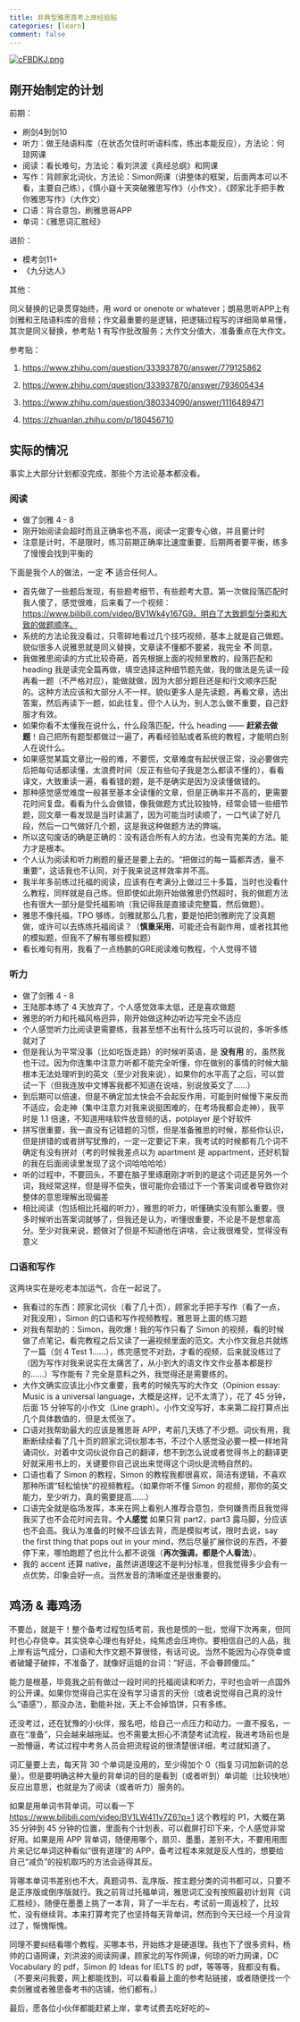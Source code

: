 ```yaml
---
title: 非典型雅思首考上岸经验贴
categories: [learn]
comment: false
---
```


[![cFBDKJ.png](https://z3.ax1x.com/2021/03/30/cFBDKJ.png)](https://imgtu.com/i/cFBDKJ)

## 刚开始制定的计划

前期：

- 刷剑4到剑10
- 听力：做王陆语料库（在状态欠佳时听语料库，练出本能反应），方法论：何琼网课
- 阅读：看长难句，方法论：看刘洪波《真经总纲》和网课
- 写作：背顾家北词伙，方法论：Simon网课（讲整体的框架，后面两本可以不看，主要自己练），《慎小嶷十天突破雅思写作》（小作文），《顾家北手把手教你雅思写作》（大作文）
- 口语：背合意包，刷雅思哥APP
- 单词：《雅思词汇胜经》

进阶：

- 模考剑11+
- 《九分达人》

其他：

同义替换的记录贯穿始终，用 word or onenote or whatever；朗易思听APP上有剑雅和王陆语料库的音频；作文最重要的是逻辑，把逻辑过程写的详细简单易懂，其次是同义替换，参考贴 1 有写作批改服务；大作文分值大，准备重点在大作文。

参考贴：

1. https://www.zhihu.com/question/333937870/answer/779125862

2. https://www.zhihu.com/question/333937870/answer/793605434

3. https://www.zhihu.com/question/380334090/answer/1116489471

4. https://zhuanlan.zhihu.com/p/180456710


## 实际的情况

事实上大部分计划都没完成，那些个方法论基本都没看。

### 阅读

- 做了剑雅 4 - 8
- 刚开始阅读会超时而且正确率也不高，阅读一定要专心做，并且要计时
- 注意是计时，不是限时，练习前期正确率比速度重要，后期两者要平衡，练多了慢慢会找到平衡的

下面是我个人的做法，一定 **不** 适合任何人。

- 首先做了一些题后发现，有些题考细节，有些题考大意。第一次做段落匹配时我人傻了，感觉很难，后来看了一个视频：https://www.bilibili.com/video/BV1Wk4y167G9。明白了大致题型分类和大致的做题顺序。
- 系统的方法论我没看过，只零碎地看过几个技巧视频，基本上就是自己做题。貌似很多人说雅思就是同义替换，文章读不懂都不要紧，我完全 **不** 同意。
- 我做雅思阅读的方式比较奇葩，首先根据上面的视频里教的，段落匹配和 heading 我是读完全篇再做，填空选择这种细节题先做，我的做法是先读一段再看一题（不严格对应），能做就做，因为大部分题目还是和行文顺序匹配的。这种方法应该和大部分人不一样。貌似更多人是先读题，再看文章，选出答案，然后再读下一题，如此往复。但个人认为，别人怎么做不重要，自己舒服才有效。
- 如果你看不太懂我在说什么，什么段落匹配，什么 heading —— **赶紧去做题**！自己把所有题型都做过一遍了，再看经验贴或者系统的教程，才能明白别人在说什么。
- 如果感觉某篇文章比一般的难，不要慌，文章难度有起伏很正常，没必要做完后把每句话都读懂，太浪费时间（反正有些句子我是怎么都读不懂的），看看译文，大致重读一遍，看看错的题，是不是确实是因为没读懂做错的。
- 那种感觉感觉难度一般甚至基本全读懂的文章，但是正确率并不高的，更需要花时间复盘。看看为什么会做错，像我做题方式比较独特，经常会错一些细节题，回文章一看发现是当时读漏了，因为可能当时读顺了，一口气读了好几段，然后一口气做好几个题，这是我这种做题方法的弊端。
- 所以这句废话的确是正确的：没有适合所有人的方法，也没有完美的方法。能力才是根本。
- 个人认为阅读和听力刷题的量还是要上去的。“把做过的每一篇都弄透，量不重要”，这话我也不认同，对于我来说这样效率并不高。
- 我半年多前练过托福的阅读，应该有在考满分上做过三十多篇，当时也没看什么教程，同样就是自己练。但即使如此刚开始做雅思仍然超时，我的做题方法也有很大一部分是受托福影响（我记得我是直接读完整篇，然后做题）。
- 雅思不像托福，TPO 够练，剑雅就那么几套，要是怕把剑雅刷完了没真题做，或许可以去练练托福阅读？（**慎重采用**，可能还会有副作用，或者找其他的模拟题，但我不了解有哪些模拟题）
- 看长难句有用，我看了一点杨鹏的GRE阅读难句教程，个人觉得不错

### 听力

- 做了剑雅 4 - 8
- 王陆那本练了 4 天放弃了，个人感觉效率太低，还是喜欢做题
- 雅思的听力和托福风格迥异，刚开始做这种边听边写完全不适应
- 个人感觉听力比阅读更需要练，我甚至想不出有什么技巧可以说的，多听多练就对了
- 但是我认为平常没事（比如吃饭走路）的时候听英语，是 **没有用** 的，虽然我也干过。因为你连集中注意力听都不能完全听懂，你在做别的事情的时候大脑根本无法处理听到的英文（至少对我来说），如果你的水平高了之后，可以尝试一下（但我连放中文博客我都不知道在说啥，别说放英文了……）
- 到后期可以倍速，但是不确定加太快会不会起反作用，可能到时候慢下来反而不适应，会走神（集中注意力对我来说挺困难的，在考场我都会走神），我平时是 1.1 倍速，不知道用啥软件放音频的话，potplayer 是个好软件
- 拼写很重要，我一直没有记错题的习惯，但是准备雅思的时候，那些你认识，但是拼错的或者拼写犹豫的，一定一定要记下来，我考试的时候都有几个词不确定有没有拼对（考的时候我差点以为 apartment 是 appartment，还好机智的我在后面阅读里发现了这个词哈哈哈哈）
- 听的过程中，不要回头，不要在脑子里琢磨刚才听到的是这个词还是另外一个词，我经常这样，但是得不偿失，很可能你会错过下一个答案词或者导致你对整体的意思理解出现偏差
- 相比阅读（包括相比托福的听力），雅思的听力，听懂确实没有那么重要，很多时候听出答案词就够了，但我还是认为，听懂很重要，不论是不是想拿高分。至少对我来说，题做对了但是不知道他在讲啥，会让我很难受，觉得没有意义

### 口语和写作

这两块实在是吃老本加运气，合在一起说了。

- 我看过的东西：顾家北词伙（看了几十页），顾家北手把手写作（看了一点，对我没用），Simon 的口语和写作视频教程，雅思哥上面的练习题
- 对我有帮助的：Simon，我吹爆！我的写作只看了 Simon 的视频，看的时候做了点笔记，看完教程之后又读了一遍视频里面的范文。大小作文我总共就练了一篇（剑 4 Test 1……），练完感觉不对劲，才看的视频，后来就没练过了（因为写作对我来说实在太痛苦了，从小到大的语文作文作业基本都是抄的……）写作能有 7 完全是意料之外，我觉得还是需要练的。
- 大作文确实应该比小作文重要，我考的时候先写的大作文（Opinion essay: Music is a universal language，大概是这样，记不太清了），花了 45 分钟，后面 15 分钟写的小作文（Line graph）。小作文没写好，本来第二段打算点出几个具体数值的，但是太慌张了。
- 口语对我帮助最大的应该是雅思哥 APP，考前几天练了不少题。词伙有用，我断断续续看了几十页的顾家北词伙那本书，不过个人感觉没必要一模一样地背诵词伙，对着中文词伙说你自己的翻译，想不到怎么说或者觉得书上的翻译更好就采用书上的，关键要你自己说出来觉得这个词伙是流畅自然的。
- 口语也看了 Simon 的教程，Simon 的教程我都很喜欢，简洁有逻辑，不喜欢那种所谓“轻松愉快”的视频教程。（如果你听不懂 Simon 的视频，那你的英文能力，至少听力，真的需要提高……）
- 口语完全就是临场发挥，本来在网上看别人推荐合意包，奈何嫌贵而且我觉得我买了也不会花时间去背。**个人感觉** 如果只背 part2，part3 露马脚，分应该也不会高。我认为准备的时候不应该去背，而是模拟考试，限时去说，say the first thing that pops out in your mind，然后尽量扩展你说的东西，不要停下来，哪怕跑题了也比什么都不说强（**再次强调，都是个人看法**）。
- 我的 accent 还算 native，虽然讲道理这不是判分标准，但我觉得多少会有一点优势，印象会好一点。当然发音的清晰度还是很重要的。

## 鸡汤 & 毒鸡汤

不要怂，就是干！整个备考过程包括考前，我也是慌的一批，觉得下次再来，但同时也心存侥幸。其实侥幸心理也有好处，纯焦虑会压垮你。要相信自己的人品，我上岸有运气成分，口语和大作文题不算很怪，有话可说。当然不能因为心存侥幸或者破罐子破摔，不准备了，就像好运姐的台词：”好运，不会眷顾傻瓜。”

能力是根基，毕竟我之前有做过一段时间的托福阅读和听力，平时也会听一点国外的公开课。如果你觉得自己实在没有学习语言的天份（或者说觉得自己真的没什么“语感”），那没办法，勤能补拙，天上不会掉馅饼，只有多练。

还没考过，还在犹豫的小伙伴，报名吧，给自己一点压力和动力。一直不报名，一直在“准备”，只会越来越拖延。也不需要太担心不清楚考试流程，我进考场前也是一脸懵逼，考试过程中考务人员会把流程说的很清楚很详细，考过就知道了。

词汇量要上去，每天背 30 个单词是没用的，至少得加个 0（指复习词加新词的总量）。但是要明确这种大量的背单词的目的是看到（或者听到）单词能（比较快地）反应出意思，也就是为了阅读（或者听力）服务的。

如果是用单词书背单词，可以看一下 https://www.bilibili.com/video/BV1LW411v7Z6?p=1 这个教程的 P1，大概在第 35 分钟到 45 分钟的位置，里面有个计划表，可以截屏打印下来，个人感觉非常好用。如果是用 APP 背单词，随便用哪个，扇贝、墨墨，差别不大，不要用用图片来记忆单词这种看似“很有道理”的 APP，备考过程本来就是反人性的，想要给自己“减负”的投机取巧的方法会适得其反。

背哪本单词书差别也不大，真题词书、乱序版、按主题分类的词书都可以，只要不是正序版或倒序版就行。我之前背过托福单词，雅思词汇没有按照最初计划背《词汇胜经》，随便在墨墨上挑了一本背，背了一半左右，考试前一周返校了，比较忙，没有继续背。本来打算考完了也坚持每天背单词，然而到今天已经一个月没背过了，惭愧惭愧。

同理不要纠结看哪个教程，买哪本书，开始练才是硬道理。我也下了很多资料，杨帅的口语网课，刘洪波的阅读网课，顾家北的写作网课，何琼的听力网课，DC Vocabulary 的 pdf，Simon 的 Ideas for IELTS 的 pdf，等等等，我都没有看。（不要来问我要，网上都能找到，可以看看最上面的参考贴链接，或者随便找一个卖剑雅或者雅思备考书的店铺，他们都有。）

最后，愿各位小伙伴都能赶紧上岸，拿考试费去吃好吃的~
